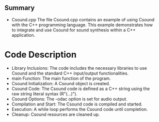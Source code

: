 ## Summary

- Csound.cpp
The file Csound.cpp contains an example of using Csound with the C++ programming language. This example demonstrates how to integrate and use Csound for sound synthesis within a C++ application.

# Code Description
- Library Inclusions: The code includes the necessary libraries to use Csound and the standard C++ input/output functionalities.
- main Function: The main function of the program.
- Csound Initialization: A Csound object is created.
- Csound Code: The Csound code is defined as a C++ string using the raw string literal syntax (R"(...)").
- Csound Options: The -odac option is set for audio output.
- Compilation and Start: The Csound code is compiled and started.
- Execution: A while loop performs the Csound code until completion.
- Cleanup: Csound resources are cleaned up.